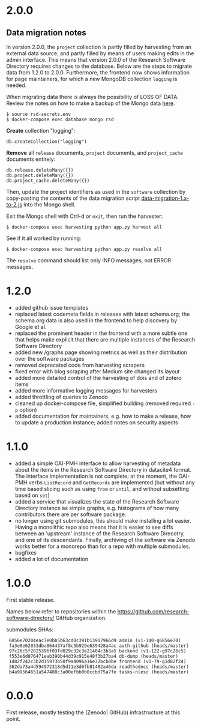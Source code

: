 # 2.0.0

<!-- - Bugfix | Change | Feature | Documentation | Security -->

## Data migration notes

In version 2.0.0, the ``project`` collection is partly filled by harvesting from
an external data source, and partly filled by means of users making edits in the
admin interface. This means that version 2.0.0 of the Research Software
Directory requires changes to the database. Below are the steps to migrate data
from 1.2.0 to 2.0.0. Furthermore, the frontend now shows information for page
maintainers, for which a new MongoDB collection ``logging`` is needed.

When migrating data there is always the possibility of LOSS OF DATA. Review the
notes on how to make a backup of the Mongo data [here](README.md#updating-a-production-instance).

```
$ source rsd-secrets.env
$ docker-compose exec database mongo rsd
```

**Create** collection "logging":

```
db.createCollection("logging")
```

**Remove** all ``release`` documents, ``project`` documents, and ``project_cache`` documents entirely:

```
db.release.deleteMany({})
db.project.deleteMany({})
db.project_cache.deleteMany({})
```
Then, update the project identifiers as used in the ``software`` collection by
copy-pasting the contents of the data migration script 
[data-migration-1.x-to-2.js](/data-migration-1.x-to-2.js) into the Mongo shell.

Exit the Mongo shell with Ctrl-d or ``exit``, then run the harvester:

```
$ docker-compose exec harvesting python app.py harvest all
```

See if it all worked by running:

```
$ docker-compose exec harvesting python app.py resolve all
```

The ``resolve`` command should list only INFO messages, not ERROR messages.

# 1.2.0

- added github issue templates
- replaced latest codemeta fields in releases with latest schema.org; the schema.org data is also used in the frontend to help discovery by Google et al.
- replaced the prominent header in the frontend with a more subtle one that helps make explicit that there are multiple instances of the Research Software Directory
- added new /graphs page showing metrics as well as their distribution over the software packages
- removed deprecated code from harvesting scrapers
- fixed error with blog scraping after Medium site changed its layout
- added more detailed control of the harvesting of dois and of zotero items
- added more informative logging messages for harvesters
- added throttling of queries to Zenodo
- cleaned up docker-compose file, simplified building (removed required ``-p`` option)
- added documentation for maintainers, e.g. how to make a release, how to update a production instance; added notes on security aspects

# 1.1.0

- added a simple OAI-PMH interface to allow harvesting of metadata about the 
items in the Research Software Directory in datacite4 format. The interface
implementation is not complete; at the moment, the OAI-PMH verbs ``ListRecord``
and ``GetRecords`` are implemented (but without any time based slicing such as
using ``from`` or ``until``, and without subsetting based on ``set``)
- added a service that visualizes the state of the Research Software Directory 
instance as simple graphs, e.g. histograms of how many contributors there are 
per software package.
- no longer using git submodules, this should make installing a lot easier. 
Having a monolithic repo also means that it is easier to see diffs between an 
'upstream' instance of the Research Software Direcotry, and one of its
descendants. Finally, archiving of the software via Zenodo works better for a
monorepo than for a repo with multiple submodules.
- bugfixes
- added a lot of documentation

# 1.0.0

First stable release.

Names below refer to repositories within the https://github.com/research-software-directory/ GitHub organization.

submodules SHAs:
```
 6856e70204eac7e0bb5b63cd0c391b13917966d9 admin (v1-140-g6856e70)
 fa3e0e62033dba864437af8c3b929e639428a4ac auth-github (heads/master)
 97c26c5f2825396f03fd029c32c3e21404c3b3a5 backend (v1-122-g97c26c5)
 f553e6d076471eab390b44d39c915e48f3b27ba4 db-dump (heads/master)
 1d82f242c3b2d15973b50f9a4096a16e72bcb0be frontend (v1-79-g1d82f24)
 362da73a4d594972318d5d11e3d6fb81402a46da readthedocs (heads/master)
 b4a99564651a547488c3a00efbb0b0ccbd75a7fe tasks-nlesc (heads/master)
```

# 0.0.0

First release, mostly testing the (Zenodo| GitHub) infrastructure at this point.

